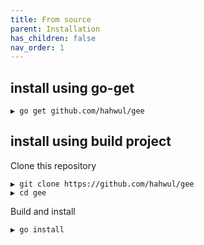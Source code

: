 ```yaml
---
title: From source
parent: Installation
has_children: false
nav_order: 1
---
```


## install using go-get 
```
▶ go get github.com/hahwul/gee
```

## install using build project
Clone this repository
```
▶ git clone https://github.com/hahwul/gee
▶ cd gee
```

Build and install
```
▶ go install 
```
